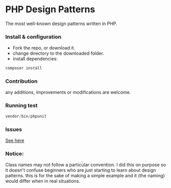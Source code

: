 # PHP Design Patterns

The most well-known design patterns written in PHP.

### Install & configuration

- Fork the repo, or download it.
- change directory to the downloaded folder.
- install dependencies:

```php
composer install
```

### Contribution

any additions, improvements or modifications are welcome.

### Running test

```php
vendor/bin/phpunit
```

### Issues

[See here](https://github.com/celyes/design-patterns-php/issues) 

### Notice:

Class names may not follow a particular convention. I did this on purpose so it doesn't confuse beginners who are just starting to learn about design patterns. this is for the sake of making a simple example and it (the naming) would differ when in real situations.
